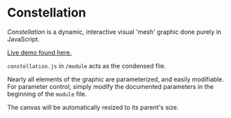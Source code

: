 # Constellation

_Constellation_ is a dynamic, interactive visual 'mesh' graphic done purely in JavaScript.

[Live demo found here.](http://exp.v-os.ca/constellation)

`constellation.js` in `/module` acts as the condensed file.

Nearly all elements of the graphic are parameterized, and easily modifiable. For parameter control, simply modify the documented parameters in the beginning of the `module` file.

The canvas will be automatically resized to its parent's size.